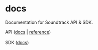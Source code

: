 # docs
Documentation for Soundtrack API &amp; SDK.

API (<a href="/api/build">docs</a> | <a href="/api/reference">reference</a>)
<br><br>
SDK (<a href="/sdk">docs</a>)
